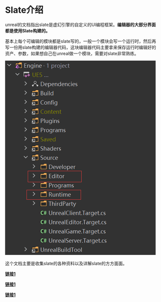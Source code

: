 # Slate介绍

unreal的文档指出slate是虚幻引擎的自定义的UI编程框架。**编辑器的大部分界面都是使用Slate构建的。**



基本上每个可编辑的模块都是slate写的，一般一个模块会写一个运行时，然后再写一份用slate构建的编辑器代码，这块编辑器代码主要拿来保存运行时编辑好的资产、参数，如果想自己在unreal做一个模块，需要对slate非常熟练。



![](_static/Image/Slate/RuntimeAndEdit.png)

这个文档主要是收集slate的各种资料以及详解slate的方方面面。

**[链接1](https://github.com/pixel-Teee/GuGu/tree/main/src/Core/UI)**

**[链接1](https://github.com/pixel-Teee/DoDoUI.git)**

**[链接1](https://pixeleuphoria.com/blog/index.php/notes-on-docking-splitter-auis/)**
